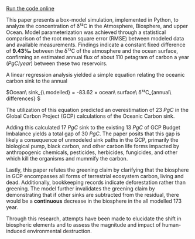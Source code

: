 [Run the code online](https://colab.research.google.com/drive/1MJx-98ScB0Tk9KQV9VEfu5FqBVl2kksp)

This paper presents a box-model simulation, implemented in Python, to analyze the concentration of δ¹³C in the Atmosphere, Biosphere, and upper Ocean. Model parameterization was achieved through a statistical comparison of the root mean square error (RMSE) between modeled data and available measurements. Findings indicate a constant fixed difference of **9.43‰** between the δ¹³C of the atmosphere and the ocean surface, confirming an estimated annual flux of about 110 petagram of carbon a year ($PgC/year$) between these two reservoirs.

A linear regression analysis yielded a simple equation relating the oceanic carbon sink to the annual

$Ocean\ sink_{\ modelled} = -83.62 ×   ocean\ surface\ δ¹³C_{annual\  differences} $

The utilization of this equation predicted an overestimation of 23 $PgC$ in the Global Carbon Project (GCP) calculations of the Oceanic Carbon sink.

Adding this calculated 17 $PgC$ sink to the existing 13 $PgC$ of GCP Budget Imbalance yields a total gap of 30 $PgC$. The paper posits that this gap is likely a consequence of unmodeled sink paths in the GCP, primarily the biological pump, black carbon, and other carbon life forms impacted by anthropogenic chemicals, pesticides, herbicides, fungicides, and other which kill the organisms and mummify the carbon.

Lastly, this paper refutes the greening claim by clarifying that the biosphere in GCP encompasses all forms of terrestrial ecosystem carbon, living and dead. Additionally, bookkeeping records indicate deforestation rather than greening. The model further invalidates the greening claim by demonstrating that if other sinks are subtracted from the residual, there would be a **continuous** decrease in the biosphere in the all modelled 173 year.

Through this research, attempts have been made to elucidate the shift in biospheric elements and to assess the magnitude and impact of human-induced environmental destruction.

